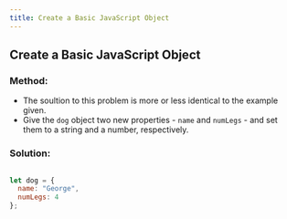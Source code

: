 ```yaml
---
title: Create a Basic JavaScript Object
---
```

## Create a Basic JavaScript Object

### Method:

- The soultion to this problem is more or less identical to the example given.
- Give the `dog` object two new properties - `name` and `numLegs` -  and set them to a string and a number, respectively.

### Solution:

```javascript

let dog = {
  name: "George",
  numLegs: 4
};

```

